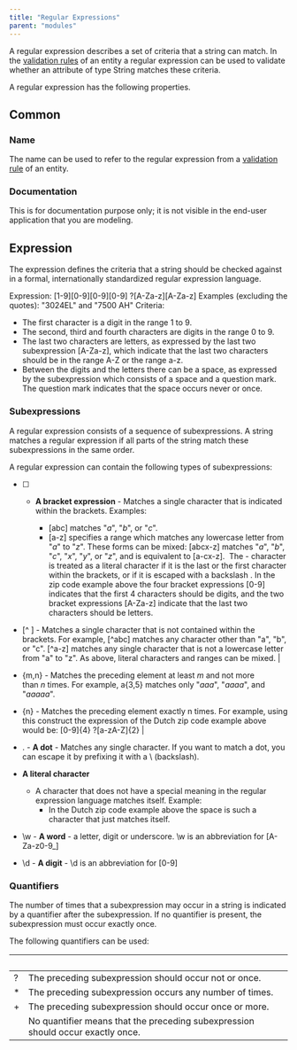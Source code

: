 ```yaml
---
title: "Regular Expressions"
parent: "modules"
---
```

A regular expression describes a set of criteria that a string can match. In the [validation rules](validation-rules) of an entity a regular expression can be used to validate whether an attribute of type String matches these criteria.

A regular expression has the following properties.

## Common

### Name

The name can be used to refer to the regular expression from a [validation rule](validation-rules) of an entity.

### Documentation

This is for documentation purpose only; it is not visible in the end-user application that you are modeling.

## Expression

The expression defines the criteria that a string should be checked against in a formal, internationally standardized regular expression language.

Expression: [1-9][0-9][0-9][0-9] ?[A-Za-z][A-Za-z]
Examples (excluding the quotes): "3024EL" and "7500 AH"
Criteria:

*   The first character is a digit in the range 1 to 9.
*   The second, third and fourth characters are digits in the range 0 to 9.
*   The last two characters are letters, as expressed by the last two subexpression [A-Za-z], which indicate that the last two characters should be in the range A-Z or the range a-z.
*   Between the digits and the letters there can be a space, as expressed by the subexpression which consists of a space and a question mark. The question mark indicates that the space occurs never or once.

### Subexpressions

A regular expression consists of a sequence of subexpressions. A string matches a regular expression if all parts of the string match these subexpressions in the same order.

A regular expression can contain the following types of subexpressions:

* [ ] - **A bracket expression** - Matches a single character that is indicated within the brackets. Examples:

    *   [abc] matches "_a_", "_b_", or "_c_".
    *   [a-z] specifies a range which matches any lowercase letter from "_a_" to "_z_".
    These forms can be mixed: [abcx-z] matches "_a_", "_b_", "_c_", "_x_", "_y_", or "_z_", and is equivalent to [a-cx-z]. 
    The - character is treated as a literal character if it is the last or the first character within the brackets, or if it is escaped with a backslash \.
    In the zip code example above the four bracket expressions [0-9] indicates that the first 4 characters should be digits, and the two bracket expressions [A-Za-z] indicate that the last two characters should be letters.

* [^ ] - Matches a single character that is not contained within the brackets.
For example, [^abc] matches any character other than "a", "b", or "c". [^a-z] matches any single character that is not a lowercase letter from "a" to "z". As above, literal characters and ranges can be mixed. |

* {m,n} - Matches the preceding element at least _m_ and not more than _n_ times.
For example, a{3,5} matches only "_aaa_", "_aaaa_", and "_aaaaa_".

* {n} - Matches the preceding element exactly n times.
For example, using this construct the expression of the Dutch zip code example above would be:
[0-9]{4} ?[a-zA-Z]{2} |

 * . - **A dot** - Matches any single character. If you want to match a dot, you can escape it by prefixing it with a \ (backslash).

* **A literal character**
    * A character that does not have a special meaning in the regular expression language matches itself. Example:
        *   In the Dutch zip code example above the space is such a character that just matches itself.
* \w - **A word** - a letter, digit or underscore. \w is an abbreviation for [A-Za-z0-9_]

* \d - **A digit** - \d is an abbreviation for [0-9] 

### Quantifiers

The number of times that a subexpression may occur in a string is indicated by a quantifier after the subexpression. If no quantifier is present, the subexpression must occur exactly once.

The following quantifiers can be used:

|   |   |
| --- | --- |
| ? | The preceding subexpression should occur not or once. |
| * | The preceding subexpression occurs any number of times. |
| + | The preceding subexpression should occur once or more. |
|   | No quantifier means that the preceding subexpression should occur exactly once. |
